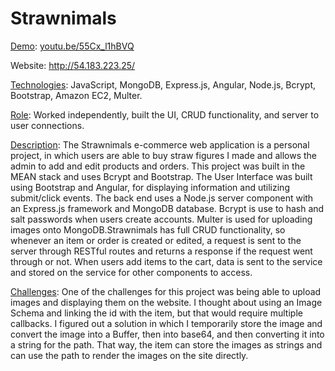 # Strawnimals

<p><u>Demo</u>: <a class='link' href='https://youtu.be/55Cx_l1hBVQ' target="_blank">youtu.be/55Cx_l1hBVQ</a></p>
<p>Website: <a class='link' href="http://54.183.223.25/" target="_blank">http://54.183.223.25/</a></p>
		
<p><u>Technologies</u>:  JavaScript, MongoDB, Express.js, Angular, Node.js, Bcrypt, Bootstrap, Amazon EC2, Multer. </p>
<p><u>Role</u>: Worked independently, built the UI, CRUD functionality, and server to user connections.</p>
<p><u>Description</u>: The Strawnimals e-commerce web application is a personal project, in which users are able to buy straw figures I made and allows the admin to add and edit products and orders. This project was built in the MEAN stack and uses Bcrypt and Bootstrap. The User Interface was built using Bootstrap and Angular, for displaying information and utilizing submit/click events. The back end uses a Node.js server component with an Express.js framework and MongoDB database. Bcrypt is use to hash and salt passwords when users create accounts. Multer is used for uploading images onto MongoDB.Strawnimals has full CRUD functionality, so whenever an item or order is created or edited, a request is sent to the server through RESTful routes and returns a response if the request went through or not. When users add items to the cart, data is sent to the service and stored on the service for other components to access.</p>
<p><u>Challenges</u>:  One of the challenges for this project was being able to upload images and displaying them on the website. I thought about using an Image Schema and linking the id with the item, but that would require multiple callbacks. I figured out a solution in which I temporarily store the image and convert the image into a Buffer, then into base64, and then converting it into a string for the path. That way, the item can store the images as strings and can use the path to render the images on the site directly.</p>
